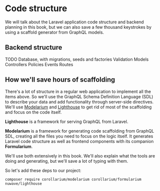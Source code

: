 # Code structure

We will talk about the Laravel application code structure and backend planning in this book, but we can also save a few thousand keystrokes by using a scaffold generator from GraphQL models.

## Backend structure

TODO
Database, with migrations, seeds and factories
Validation
Models
Controllers
Policies
Events
Routes

## How we'll save hours of scaffolding

There's a lot of structure in a regular web application to implement all the items above. So we'll use the GraphQL Schema Definition Language (SDL) to describe your data and add functionality through server-side directives. We'll use [Modelarium](https://github.com/Corollarium/modelarium) and [Lighthouse](https://lighthouse-php.com) to get rid of most of the scaffolding and focus on the code itself.

**Lighthouse** is a framework for serving GraphQL from Laravel.

**Modelarium** is a framework for generating code scaffolding from GraphQL SDL, creating all the files you need to focus on the logic itself. It generates Laravel code structure as well as frontend components with its companion **Formularium**.

We'll use both extensively in this book. We'll also explain what the tools are doing and generating, but we'll save a lot of typing with them.

So let's add these deps to our project:

```
composer require corollarium/modelarium corollarium/formularium nuwave/lighthouse
```
